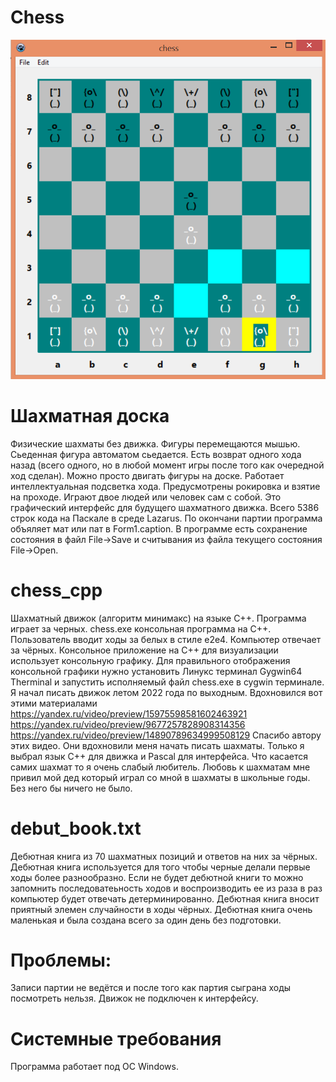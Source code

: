# Chess
![alt_text](https://raw.githubusercontent.com/kirill7785/Chess/main/pic/шахматная%20доска.bmp)

# Шахматная доска
Физические шахматы без движка. Фигуры перемещаются мышью. Сьеденная фигура автоматом сьедается. Есть возврат одного хода назад (всего одного, но в любой момент игры после того как очередной ход сделан).  Можно просто двигать фигуры на доске. Работает интеллектуальная подсветка хода. Предусмотрены рокировка и взятие на проходе. 
Играют двое людей или человек сам с собой. Это графический интерфейс для будущего шахматного движка. Всего 5386 строк кода на Паскале в среде Lazarus. По окончани партии программа объяляет мат или пат в Form1.caption. В программе есть сохранение состояния в файл File->Save  и считывания из файла текущего состояния File->Open. 
# chess_cpp
Шахматный движок (алгоритм минимакс) на языке С++. Программа играет за черных. chess.exe консольная программа на С++. Пользователь вводит ходы за белых в стиле e2e4. Компьютер отвечает за чёрных. Консольное приложение на С++ для визуализации использует консольную графику. Для правильного отображения консольной графики нужно установить Линукс терминал Gygwin64 Therminal и запустить исполняемый файл chess.exe в cygwin терминале.
Я начал писать движок летом 2022 года по выходным. Вдохновился вот этими материалами  https://yandex.ru/video/preview/15975598581602463921
https://yandex.ru/video/preview/9677257828908314356
https://yandex.ru/video/preview/14890789634999508129
Спасибо автору этих видео. Они вдохновили меня начать писать шахматы. Только я выбрал язык C++ для движка и Pascal для интерфейса. Что касается самих шахмат то я очень слабый любитель. Любовь к шахматам мне привил мой дед который играл со мной в шахматы в школьные годы. Без него бы ничего не было.
# debut_book.txt
Дебютная книга из 70 шахматных позиций и ответов на них за чёрных. Дебютная книга используется для того чтобы черные делали первые ходы более разнообразно. Если не будет дебютной книги то можно запомнить последоватеьность ходов и воспроизводить ее из раза в раз компьютер будет отвечать детерминированно. Дебютная книга вносит приятный элемен случайности в ходы чёрных. Дебютная книга очень маленькая и была создана всего за один день без подготовки.
# Проблемы:
 Записи партии не ведётся и после того как партия сыграна ходы посмотреть нельзя.
 Движок не подключен к интерфейсу.
# Системные требования
Программа работает под ОС Windows.


